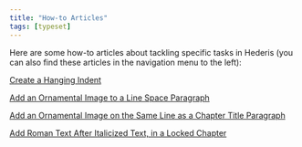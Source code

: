 ```yaml
---
title: "How-to Articles"
tags: [typeset]
---
```

 
<html><body><section data-type="chapter" class="hsecchapter" data-hederis-type="hsecchapter" id="intro-howto" data-pi-attrs="id: intro-howto; data-tags: typeset;" role="doc-chapter" data-tags="typeset" data-author-name=" " data-book-title=" " title="How-to Articles"><p class="hblkp" data-hederis-type="hblkp" id="pbdPa3RSE">Here are some how-to articles about tackling specific tasks in Hederis (you can also find these articles in the navigation menu to the left): </p><p class="hblkp" data-hederis-type="hblkp" id="pZ1V8XyLT"><a href="{% link _docs/hanging-indent.md %}" data-hederis-type="hspana" id="pNOng0TNV"><span class="Hyperlink" data-hederis-type="hspnspan" id="pUGfcMSJ9">Create a Hanging Indent</span></a></p><p class="hblkp" data-hederis-type="hblkp" id="pPu0MKRSE"><a href="{% link _docs/line-space-ornament.md %}" data-hederis-type="hspana" id="pFoi7HbAG"><span class="Hyperlink" data-hederis-type="hspnspan" id="p1wf3OiE5">Add an Ornamental Image to a Line Space Paragraph</span></a></p><p class="hblkp" data-hederis-type="hblkp" id="pRWUT49dv"><a href="{% link _docs/chapter-ornament-inline.md %}" data-hederis-type="hspana" id="pkUyiEago"><span class="Hyperlink" data-hederis-type="hspnspan" id="poShva7eV">Add an Ornamental Image on the Same Line as a Chapter Title Paragraph</span></a></p><p class="hblkp" data-hederis-type="hblkp" id="pzQzkcroP"><a href="{% link _docs/unitalicize-text.md %}" data-hederis-type="hspana" id="pLxvPf4xO"><span class="Hyperlink" data-hederis-type="hspnspan" id="pMGyeTZso">Add Roman Text After Italicized Text, in a Locked Chapter</span></a></p></section></body></html>
